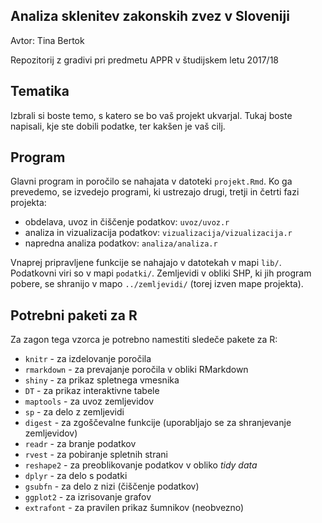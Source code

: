 ## Analiza sklenitev zakonskih zvez v Sloveniji

Avtor: Tina Bertok

Repozitorij z gradivi pri predmetu APPR v študijskem letu 2017/18

## Tematika

Izbrali si boste temo, s katero se bo vaš projekt ukvarjal. Tukaj boste
napisali, kje ste dobili podatke, ter kakšen je vaš cilj.

## Program

Glavni program in poročilo se nahajata v datoteki `projekt.Rmd`. Ko ga prevedemo,
se izvedejo programi, ki ustrezajo drugi, tretji in četrti fazi projekta:

* obdelava, uvoz in čiščenje podatkov: `uvoz/uvoz.r`
* analiza in vizualizacija podatkov: `vizualizacija/vizualizacija.r`
* napredna analiza podatkov: `analiza/analiza.r`

Vnaprej pripravljene funkcije se nahajajo v datotekah v mapi `lib/`. Podatkovni
viri so v mapi `podatki/`. Zemljevidi v obliki SHP, ki jih program pobere, se
shranijo v mapo `../zemljevidi/` (torej izven mape projekta).

## Potrebni paketi za R

Za zagon tega vzorca je potrebno namestiti sledeče pakete za R:

* `knitr` - za izdelovanje poročila
* `rmarkdown` - za prevajanje poročila v obliki RMarkdown
* `shiny` - za prikaz spletnega vmesnika
* `DT` - za prikaz interaktivne tabele
* `maptools` - za uvoz zemljevidov
* `sp` - za delo z zemljevidi
* `digest` - za zgoščevalne funkcije (uporabljajo se za shranjevanje zemljevidov)
* `readr` - za branje podatkov
* `rvest` - za pobiranje spletnih strani
* `reshape2` - za preoblikovanje podatkov v obliko *tidy data*
* `dplyr` - za delo s podatki
* `gsubfn` - za delo z nizi (čiščenje podatkov)
* `ggplot2` - za izrisovanje grafov
* `extrafont` - za pravilen prikaz šumnikov (neobvezno)
